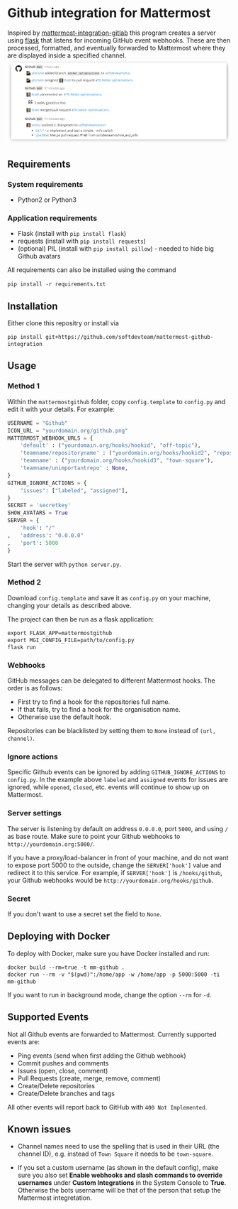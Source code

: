 # Github integration for Mattermost

Inspired by [mattermost-integration-gitlab](https://github.com/NotSqrt/mattermost-integration-gitlab) this program creates a server using [flask](https://github.com/mitsuhiko/flask) that listens for incoming GitHub event webhooks. These are then processed, formatted, and eventually forwarded to Mattermost where they are displayed inside a specified channel.
![](docs/preview.png)

## Requirements
### System requirements
- Python2 or Python3

### Application requirements

- Flask (install with `pip install flask`)
- requests (install with `pip install requests`)
- (optional) PIL (install with `pip install pillow`) - needed to hide big Github avatars

All requirements can also be installed using the command

`pip install -r requirements.txt`

## Installation

Either clone this repositry or install via

```
pip install git+https://github.com/softdevteam/mattermost-github-integration
```

## Usage

### Method 1

Within the `mattermostgithub` folder, copy `config.template` to `config.py` and edit it with your details. For example:

```python
USERNAME = "Github"
ICON_URL = "yourdomain.org/github.png"
MATTERMOST_WEBHOOK_URLS = {
    'default' : ("yourdomain.org/hooks/hookid", "off-topic"),
    'teamname/repositoryname' : ("yourdomain.org/hooks/hookid2", "repository-channel-id"),
    'teamname' : ("yourdomain.org/hooks/hookid3", "town-square"),
    'teamname/unimportantrepo' : None,
}
GITHUB_IGNORE_ACTIONS = {
    "issues": ["labeled", "assigned"],
}
SECRET = 'secretkey'
SHOW_AVATARS = True
SERVER = {
    'hook': "/"
,   'address': "0.0.0.0"
,   'port': 5000
}
```

Start the server with `python server.py`.

### Method 2

Download `config.template` and save it as `config.py` on your machine, changing
your details as described above.

The project can then be run as a flask application:

```
export FLASK_APP=mattermostgithub
export MGI_CONFIG_FILE=path/to/config.py
flask run
```

### Webhooks
GitHub messages can be delegated to different Mattermost hooks. The order is as
follows:
- First try to find a hook for the repositories full name.
- If that fails, try to find a hook for the organisation name.
- Otherwise use the default hook.

Repositories can be blacklisted by setting them to `None` instead of
`(url, channel)`.

### Ignore actions
Specific Github events can be ignored by adding `GITHUB_IGNORE_ACTIONS` to `config.py`. In the example above `labeled` and `assigned` events for
issues are ignored, while `opened`, `closed`, etc. events will continue to show
up on Mattermost.

### Server settings
The server is listening by default on address `0.0.0.0`, port `5000`, and
using `/` as base route.
Make sure to point your Github webhooks to `http://yourdomain.org:5000/`.

If you have a proxy/load-balancer in front of your machine, and do not want to
expose port 5000 to the outside, change the `SERVER['hook']` value and redirect it
to this service.
For example, if `SERVER['hook']` is `/hooks/github`, your Github webhooks
would be `http://yourdomain.org/hooks/github`.

### Secret
If you don't want to use a secret set the field to `None`.

## Deploying with Docker

To deploy with Docker, make sure you have Docker installed and run:

```
docker build --rm=true -t mm-github .
docker run --rm -v "$(pwd)":/home/app -w /home/app -p 5000:5000 -ti mm-github
```

If you want to run in background mode, change the option `--rm` for `-d`.

## Supported Events

Not all Github events are forwarded to Mattermost. Currently supported events are:

* Ping events (send when first adding the Github webhook)
* Commit pushes and comments
* Issues (open, close, comment)
* Pull Requests (create, merge, remove, comment)
* Create/Delete repositories
* Create/Delete branches and tags

All other events will report back to GitHub with `400 Not Implemented`.

## Known issues

- Channel names need to use the spelling that is used in their URL (the channel ID), e.g. instead
of `Town Square` it needs to be `town-square`.

- If you set a custom username (as shown in the default config), make sure you also set **Enable webhooks and slash commands to override usernames** under **Custom Integrations** in the System Console to **True**. Otherwise the bots username will be that of the person that setup the Mattermost integretation.
